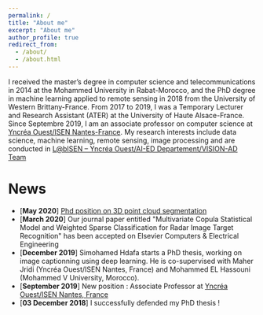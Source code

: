 ```yaml
---
permalink: /
title: "About me"
excerpt: "About me"
author_profile: true
redirect_from: 
  - /about/
  - /about.html
---
```

I received the master’s degree in computer science and telecommunications in 2014 at the Mohammed University in Rabat-Morocco,  and the PhD degree in machine learning applied to remote sensing in 2018 from the University of Western Brittany-France. From 2017 to 2019, I was a Temporary Lecturer and Research Assistant (ATER) at the University of Haute Alsace-France. Since Septembre 2019, I am an associate professor on computer science at [Yncréa Ouest/ISEN Nantes-France](https://isen-nantes.fr/). My research interests include data science, machine learning, remote sensing, image processing and are conducted in [L@bISEN – Yncréa Ouest/AI-ED Departement/VISION-AD Team](https://isen-brest.fr/recherche/)


News
======
* [**May 2020**] [Phd position on 3D point cloud segmentation](../files/SujetCotutelle_ISENYncreaOuest.pdf) 
* [**March 2020**] Our journal paper entitled "Multivariate Copula Statistical Model and Weighted Sparse Classification for Radar Image Target Recognition" has been accepted on Elsevier Computers & Electrical Engineering
* [**December 2019**] Simohamed Hdafa starts a PhD thesis, working on image captionning using deep learning. He is co-supervised with Maher Jridi (Yncréa Ouest/ISEN Nantes, France) and Mohammed EL Hassouni (Mohammed V University, Morocco).
* [**September 2019**]  New position : Associate Professor at [Yncréa Ouest/ISEN Nantes, France](https://isen-nantes.fr/) 
* [**03 December 2018**] I successfully defended my PhD thesis !

